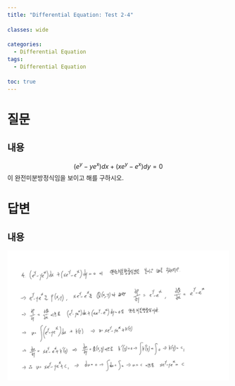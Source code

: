 ```yaml
---
title: "Differential Equation: Test 2-4"

classes: wide

categories:
  - Differential Equation
tags:
  - Differential Equation

toc: true
---
```


# 질문

## 내용

$$(e^{y}-ye^{x})dx + (xe^{y}-e^{x})dy = 0$$이 완전미분방정식임을 보이고 해를 구하시오.

# 답변

## 내용

![Answer](/assets/images/differential_equation/test_2/test_4.png)
